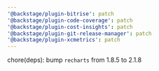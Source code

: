 ```yaml
---
'@backstage/plugin-bitrise': patch
'@backstage/plugin-code-coverage': patch
'@backstage/plugin-cost-insights': patch
'@backstage/plugin-git-release-manager': patch
'@backstage/plugin-xcmetrics': patch
---
```


chore(deps): bump `recharts` from 1.8.5 to 2.1.8

